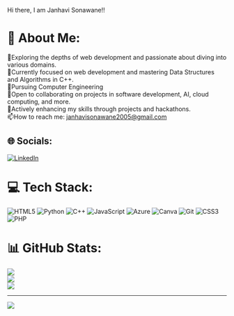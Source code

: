 Hi there, I am Janhavi Sonawane!!
# 💫 About Me:
🔭Exploring the depths of web development and passionate about diving into various domains.<br>🌱Currently focused on web development and mastering Data Structures and Algorithms in C++.<br>🌱Pursuing Computer Engineering<br>👯Open to collaborating on projects in software development, AI, cloud computing, and more. <br>👯Actively enhancing my skills through projects and hackathons.<br>📫How to reach me: janhavisonawane2005@gmail.com


## 🌐 Socials:
[![LinkedIn](https://img.shields.io/badge/LinkedIn-%230077B5.svg?logo=linkedin&logoColor=white)](https://linkedin.com/in/https://www.linkedin.com/in/janhavi-sonawane-a07871288/) 

# 💻 Tech Stack:
![HTML5](https://img.shields.io/badge/html5-%23E34F26.svg?style=for-the-badge&logo=html5&logoColor=white) ![Python](https://img.shields.io/badge/python-3670A0?style=for-the-badge&logo=python&logoColor=ffdd54) ![C++](https://img.shields.io/badge/c++-%2300599C.svg?style=for-the-badge&logo=c%2B%2B&logoColor=white) ![JavaScript](https://img.shields.io/badge/javascript-%23323330.svg?style=for-the-badge&logo=javascript&logoColor=%23F7DF1E) ![Azure](https://img.shields.io/badge/azure-%230072C6.svg?style=for-the-badge&logo=microsoftazure&logoColor=white) ![Canva](https://img.shields.io/badge/Canva-%2300C4CC.svg?style=for-the-badge&logo=Canva&logoColor=white) ![Git](https://img.shields.io/badge/git-%23F05033.svg?style=for-the-badge&logo=git&logoColor=white) ![CSS3](https://img.shields.io/badge/css3-%231572B6.svg?style=for-the-badge&logo=css3&logoColor=white) ![PHP](https://img.shields.io/badge/php-%23777BB4.svg?style=for-the-badge&logo=php&logoColor=white)
# 📊 GitHub Stats:
![](https://github-readme-stats.vercel.app/api?username=janhavi7276&theme=dark&hide_border=false&include_all_commits=false&count_private=false)<br/>
![](https://github-readme-streak-stats.herokuapp.com/?user=janhavi7276&theme=dark&hide_border=false)<br/>
![](https://github-readme-stats.vercel.app/api/top-langs/?username=janhavi7276&theme=dark&hide_border=false&include_all_commits=false&count_private=false&layout=compact)

---
[![](https://visitcount.itsvg.in/api?id=janhavi7276&icon=0&color=0)](https://visitcount.itsvg.in)

<!-- Proudly created with GPRM ( https://gprm.itsvg.in ) -->
